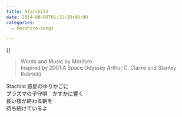 ```yaml
---
title: Starchild
date: 2014-08-09T01:31:28+00:00
categories:
  - morihiro-songs

---
```

{{<audio starchild>}}

> Words and Music by Morihiro  
> Inspired by 2001:A Space Odyssey Arthur C. Clarke and Stanley Kubrick)

Stachild 惑星のゆりかごに  
プラズマの子守唄　かすかに響く  
長い夜が終わる朝を  
待ち続けているよ  